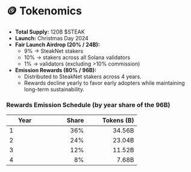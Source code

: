 # 🪙 Tokenomics

* **Total Supply:** 120B $STEAK
* **Launch:** Christmas Day 2024
* **Fair Launch Airdrop (20% / 24B):**
  * 9% → SteakNet stakers
  * 10% → stakers across all Solana validators
  * 1% → validators (excluding >10% commission)
* **Emission Rewards (80% / 96B):**
  * Distributed to SteakNet stakers across 4 years.
  * Rewards decline yearly to favor early adopters while maintaining long-term sustainability.

### Rewards Emission Schedule (by year share of the 96B)

<table><thead><tr><th width="82">Year</th><th width="100" align="right">Share</th><th width="117" align="right">Tokens (B)</th></tr></thead><tbody><tr><td>1</td><td align="right">36%</td><td align="right">34.56B</td></tr><tr><td>2</td><td align="right">24%</td><td align="right">23.04B</td></tr><tr><td>3</td><td align="right">12%</td><td align="right">11.52B</td></tr><tr><td>4</td><td align="right">8%</td><td align="right">7.68B</td></tr></tbody></table>
